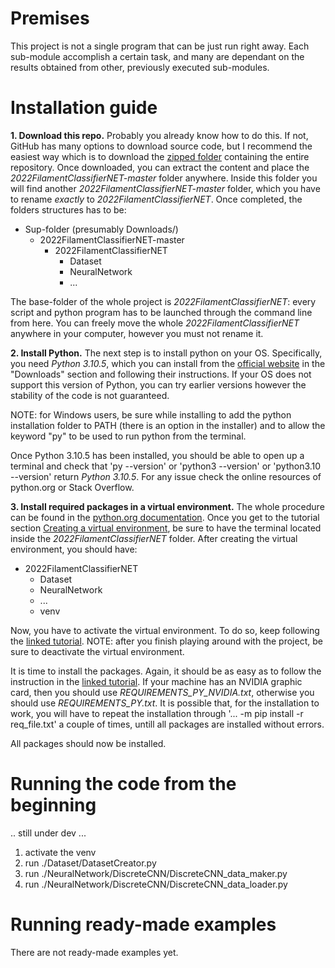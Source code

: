 # Premises
This project is not a single program that can be just run right away. Each sub-module accomplish a certain task, and many are dependant on the results obtained from other, previously executed sub-modules.

# Installation guide
**1. Download this repo.** Probably you already know how to do this. If not, GitHub has many options to download source code, but I recommend the easiest way which is to download the [zipped folder](https://github.com/Matteoleccardi/2022FilamentClassifierNET/archive/refs/heads/master.zip) containing the entire repository. Once downloaded, you can extract the content and place the *2022FilamentClassifierNET-master* folder anywhere. Inside this folder you will find another *2022FilamentClassifierNET-master* folder, which you have to rename *exactly* to *2022FilamentClassifierNET*.
Once completed, the folders structures has to be:
- Sup-folder (presumably Downloads/)
  - 2022FilamentClassifierNET-master
    - 2022FilamentClassifierNET
      - Dataset
      - NeuralNetwork
      - ...

The base-folder of the whole project is *2022FilamentClassifierNET*: every script and python program has to be launched through the command line from here.
You can freely move the whole *2022FilamentClassifierNET* anywhere in your computer, however you must not rename it.

**2. Install Python.** The next step is to install python on your OS. Specifically, you need *Python 3.10.5*, which you can install from the [official website](https://www.python.org/) in the "Downloads" section and following their instructions. If your OS does not support this version of Python, you can try earlier versions however the stability of the code is not guaranteed.

NOTE: for Windows users, be sure while installing to add the python installation folder to PATH (there is an option in the installer) and to allow the keyword "py" to be used to run python from the terminal.

Once Python 3.10.5 has been installed, you should be able to open up a terminal and check that 'py --version' or 'python3 --version' or 'python3.10 --version' return *Python 3.10.5*.
For any issue check the online resources of python.org or Stack Overflow.

**3. Install required packages in a virtual environment.** The whole procedure can be found in the [python.org documentation](https://packaging.python.org/en/latest/guides/installing-using-pip-and-virtual-environments/). Once you get to the tutorial section [Creating a virtual environment](https://packaging.python.org/en/latest/guides/installing-using-pip-and-virtual-environments/#creating-a-virtual-environment), be sure to have the terminal located inside the *2022FilamentClassifierNET* folder. After creating the virtual environment, you should have:
- 2022FilamentClassifierNET
  - Dataset
  - NeuralNetwork
  - ...
  - venv

Now, you have to activate the virtual environment. To do so, keep following the [linked tutorial](https://packaging.python.org/en/latest/guides/installing-using-pip-and-virtual-environments/#activating-a-virtual-environment). NOTE: after you finish playing around with the project, be sure to deactivate the virtual environment.

It is time to install the packages. Again, it should be as easy as to follow the instruction in the [linked tutorial](https://packaging.python.org/en/latest/guides/installing-using-pip-and-virtual-environments/#using-requirements-files). If your machine has an NVIDIA graphic card, then you should use *REQUIREMENTS_PY_NVIDIA.txt*, otherwise you should use *REQUIREMENTS_PY.txt*. It is possible that, for the installation to work, you will have to repeat the installation through '... -m pip install -r req_file.txt' a couple of times, untill all packages are installed without errors.

All packages should now be installed.

# Running the code from the beginning
.. still under dev ...

1. activate the venv
2. run ./Dataset/DatasetCreator.py
3. run ./NeuralNetwork/DiscreteCNN/DiscreteCNN_data_maker.py
4. run ./NeuralNetwork/DiscreteCNN/DiscreteCNN_data_loader.py

# Running ready-made examples
There are not ready-made examples yet.
